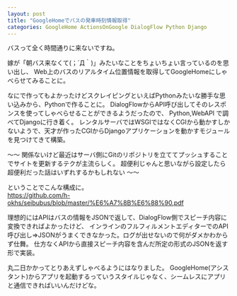 ```yaml
---
layout: post
title: "GoogleHomeでバスの発車時刻情報取得"
categories: GoogleHome ActionsOnGoogle DialogFlow Python Django
---
```


バスって全く時間通りに来ないですね。

嫁が「朝バス来なくて(；´Д｀)」みたいなことをちょいちょい言っているのを思い出し、
Web上のバスのリアルタイム位置情報を取得してGoogleHomeにしゃべらせてみることに。

なにで作ってもよかったけどスクレイピングといえばPythonみたいな勝手な思い込みから、Pythonで作ることに。
DialogFlowからAPI呼び出してそのレスポンスを使ってしゃべらせることができるようだったので、 Python,WebAPI で調べてDjangoに行き着く。
レンタルサーバではWSGIではなくCGIから動かすしかないようで、天才が作ったCGIからDjangoアプリケーションを動かすモジュールを見つけてきて構築。

～～
関係ないけど最近はサーバ側にGitのリポジトリを立ててプッシュすることでサイトを更新するテクが主流らしく。
超便利じゃんと思いながら設定したら超便利だった話はいずれするかもしれない
～～

ということでこんな構成に。  
<https://github.com/h-okhs/seibubus/blob/master/%E6%A7%8B%E6%88%90.pdf>

理想的にはAPIはバスの情報をJSONで返して、DialogFlow側でスピーチ内容に変換できればよかったけど、
インラインのフルフィルメントエディターでのAPI呼び出し⇒JSONがうまくできなかった。ログが出せないので何がダメかわからず仕舞。
仕方なくAPIから直接スピーチ内容を含んだ所定の形式のJSONを返す形で実装。

丸二日かかってとりあえずしゃべるようにはなりました。
GoogleHome(アシスタント)からアプリを起動するっていうスタイルじゃなく、シームレスにアプリと通信できればいいんだけどな。